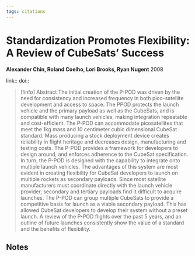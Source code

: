 ```yaml
---
tags: citations
---
```

# Standardization Promotes Flexibility: A Review of CubeSats’ Success

**Alexander Chin, Roland Coelho, Lori Brooks, Ryan Nugent**
2008

link:: 
doi:: 

> [!info] Abstract
> The initial creation of the P-POD was driven by the need for consistency and increased frequency in both pico-satellite development and access to space. The PPOD protects the launch vehicle and the primary payload as well as the CubeSats, and is compatible with many launch vehicles, making integration repeatable and cost-efficient. The P-POD can accommodate picosatellites that meet the 1kg mass and 10 centimeter cubic dimensional CubeSat standard. Mass producing a stock deployment device creates reliability in flight heritage and decreases design, manufacturing and testing costs. The P-POD provides a framework for developers to design around, and enforces adherence to the CubeSat specification. In turn, the P-POD is designed with the capability to integrate onto multiple launch vehicles. The advantages of this system are most evident in creating flexibility for CubeSat developers to launch on multiple rockets as secondary payloads. Since most satellite manufacturers must coordinate directly with the launch vehicle provider, secondary and tertiary payloads find it difficult to acquire launches. The P-POD can group multiple CubeSats to provide a competitive basis for launch as a viable secondary payload. This has allowed CubeSat developers to develop their system without a preset launch. A review of the P-POD flights over the past 5 years, and an outline of future launches consistently show the value of a standard and the benefits of flexibility.



## Notes

